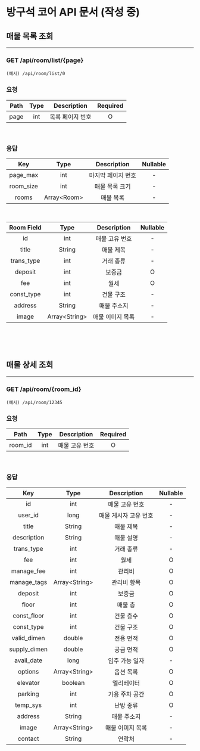 # 방구석 코어 API 문서 (작성 중)

## 매물 목록 조회
---
### GET /api/room/list/{page}
`(예시) /api/room/list/0`
</br>

### 요청
| Path  | Type  |   Description    | Required |
| :---: | :---: | :--------------: | :------: |
| page  |  int  | 목록 페이지 번호 |    O     |

</br>

### 응답
|    Key    |     Type     |    Description     | Nullable |
| :-------: | :----------: | :----------------: | :------: |
| page_max  |     int      | 마지막 페이지 번호 |    -     |
| room_size |     int      |   매물 목록 크기   |    -     |
|   rooms   | Array\<Room> |     매물 목록      |    -     |

</br>

| Room Field |      Type      |   Description    | Nullable |
| :--------: | :------------: | :--------------: | :------: |
|     id     |      int       |  매물 고유 번호  |    -     |
|   title    |     String     |    매물 제목     |    -     |
| trans_type |      int       |    거래 종류     |    -     |
|  deposit   |      int       |      보증금      |    O     |
|    fee     |      int       |       월세       |    O     |
| const_type |      int       |    건물 구조     |    -     |
|  address   |     String     |   매물 주소지    |    -     |
|   image    | Array\<String> | 매물 이미지 목록 |    -     |

</br></br></br>

## 매물 상세 조회
---
### GET /api/room/{room_id}
`(예시) /api/room/12345`
</br>

### 요청
|  Path   | Type  |  Description   | Required |
| :-----: | :---: | :------------: | :------: |
| room_id |  int  | 매물 고유 번호 |    O     |

</br>

### 응답
|     Key      |      Type      |      Description      | Nullable |
| :----------: | :------------: | :-------------------: | :------: |
|      id      |      int       |    매물 고유 번호     |    -     |
|   user_id    |      long      | 매물 게시자 고유 번호 |    -     |
|    title     |     String     |       매물 제목       |    -     |
| description  |     String     |       매물 설명       |    -     |
|  trans_type  |      int       |       거래 종류       |    -     |
|     fee      |      int       |         월세          |    O     |
|  manage_fee  |      int       |        관리비         |    O     |
| manage_tags  | Array\<String> |      관리비 항목      |    O     |
|   deposit    |      int       |        보증금         |    O     |
|    floor     |      int       |        매물 층        |    O     |
| const_floor  |      int       |       건물 층수       |    O     |
|  const_type  |      int       |       건물 구조       |    O     |
| valid_dimen  |     double     |       전용 면적       |    O     |
| supply_dimen |     double     |       공급 면적       |    O     |
|  avail_date  |      long      |    입주 가능 일자     |    -     |
|   options    | Array\<String> |       옵션 목록       |    O     |
|   elevator   |    boolean     |      엘리베이터       |    O     |
|   parking    |      int       |    가용 주차 공간     |    O     |
|   temp_sys   |      int       |       난방 종류       |    O     |
|   address    |     String     |      매물 주소지      |    -     |
|    image     | Array\<String> |   매물 이미지 목록    |    -     |
|   contact    |     String     |        연락처         |    -     |

</br></br></br>

